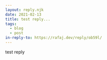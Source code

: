 ```yaml
---
layout: reply.njk
date: 2021-02-13
title: test reply...
tags:
  - blog
  - post
in-reply-to: https://rafaj.dev/reply/ob59l/
---
```

test reply
